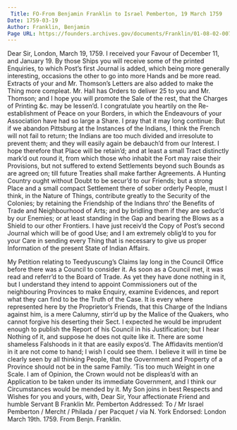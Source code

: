 ```yaml
---
 Title: FO-From Benjamin Franklin to Israel Pemberton, 19 March 1759
Date: 1759-03-19
Author: Franklin, Benjamin
Page URL: https://founders.archives.gov/documents/Franklin/01-08-02-0078
---
```


Dear Sir,
London, March 19, 1759.
I received your Favour of December 11, and January 19. By those Ships you will receive some of the printed Enquiries, to which Post’s first Journal is added, which being more generally interesting, occasions the other to go into more Hands and be more read. Extracts of your and Mr. Thomson’s Letters are also added to make the Thing more compleat. Mr. Hall has Orders to deliver 25 to you and Mr. Thomson; and I hope you will promote the Sale of the rest, that the Charges of Printing &c. may be lessen’d.
I congratulate you heartily on the Re-establishment of Peace on your Borders, in which the Endeavours of your Association have had so large a Share. I pray that it may long continue: But if we abandon Pittsburg at the Instances of the Indians, I think the French will not fail to return; the Indians are too much divided and irresolute to prevent them; and they will easily again be debauch’d from our Interest. I hope therefore that Place will be retain’d; and at least a small Tract distinctly mark’d out round it, from which those who inhabit the Fort may raise their Provisions, but not suffered to extend Settlements beyond such Bounds as are agreed on; till future Treaties shall make farther Agreements. A Hunting Country ought without Doubt to be secur’d to our Friends; but a strong Place and a small compact Settlement there of sober orderly People, must I think, in the Nature of Things, contribute greatly to the Security of the Colonies; by retaining the Friendship of the Indians thro’ the Benefits of Trade and Neighbourhood of Arts; and by bridling them if they are seduc’d by our Enemies; or at least standing in the Gap and bearing the Blows as a Shield to our other Frontiers.
I have just receiv’d the Copy of Post’s second Journal which will be of good Use; and I am extremely oblig’d to you for your Care in sending every Thing that is necessary to give us proper Information of the present State of Indian Affairs.

My Petition relating to Teedyuscung’s Claims lay long in the Council Office before there was a Council to consider it. As soon as a Council met, it was read and referr’d to the Board of Trade. As yet they have done nothing in it, but I understand they intend to appoint Commissioners out of the neighbouring Provinces to make Enquiry, examine Evidences, and report what they can find to be the Truth of the Case.
It is every where represented here by the Proprietor’s Friends, that this Charge of the Indians against him, is a mere Calumny, stirr’d up by the Malice of the Quakers, who cannot forgive his deserting their Sect. I expected he would be imprudent enough to publish the Report of his Council in his Justification; but I hear Nothing of it, and suppose he does not quite like it. There are some shameless Falshoods in it that are easily expos’d. The Affidavits mention’d in it are not come to hand; I wish I could see them.
I believe it will in time be clearly seen by all thinking People, that the Government and Property of a Province should not be in the same Family. ’Tis too much Weight in one Scale. I am of Opinion, the Crown would not be displeas’d with an Application to be taken under its immediate Government, and I think our Circumstances would be mended by it.
My Son joins in best Respects and Wishes for you and yours, with, Dear Sir, Your affectionate Friend and humble Servant
B Franklin
Mr. Pemberton
 Addressed: To / Mr Israel Pemberton / Mercht / Philada / per Pacquet / via N. York
Endorsed: London March 19th. 1759. From Benjn. Franklin.

